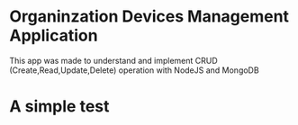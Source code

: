 # Organinzation Devices Management Application

This app was made to understand and implement CRUD (Create,Read,Update,Delete) operation with NodeJS and MongoDB

# A simple test
